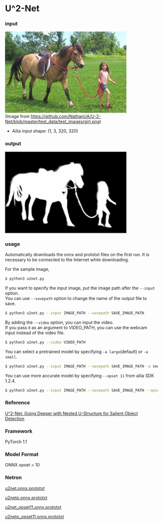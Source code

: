 # U^2-Net

### input
![input_image](input.png)  
(Image from https://github.com/NathanUA/U-2-Net/blob/master/test_data/test_images/girl.png)
- Ailia input shape: (1, 3, 320, 320)  

### output
![output_image](output.png)

### usage
Automatically downloads the onnx and prototxt files on the first run.
It is necessary to be connected to the Internet while downloading.

For the sample image,
``` bash
$ python3 u2net.py
```

If you want to specify the input image, put the image path after the `--input` option.  
You can use `--savepath` option to change the name of the output file to save.
```bash
$ python3 u2net.py --input IMAGE_PATH --savepath SAVE_IMAGE_PATH
```

By adding the `--video` option, you can input the video.   
If you pass `0` as an argument to VIDEO_PATH, you can use the webcam input instead of the video file.
```bash
$ python3 u2net.py --video VIDEO_PATH
```

You can select a pretrained model by specifying `-a large`(default) or `-a small`.

```bash
$ python3 u2net.py --input IMAGE_PATH --savepath SAVE_IMAGE_PATH -a small
```

You can use more accurate model by specifying `--opset 11` from ailia SDK 1.2.4.

```bash
$ python3 u2net.py --input IMAGE_PATH --savepath SAVE_IMAGE_PATH --opset 11
```

### Reference

[U^2-Net: Going Deeper with Nested U-Structure for Salient Object Detection](https://github.com/NathanUA/U-2-Net)


### Framework
PyTorch 1.1


### Model Format
ONNX opset = 10


### Netron

[u2net.onnx.prototxt](https://lutzroeder.github.io/netron/?url=https://storage.googleapis.com/ailia-models/u2net/u2net.onnx.prototxt)

[u2netp.onnx.prototxt](https://lutzroeder.github.io/netron/?url=https://storage.googleapis.com/ailia-models/u2net/u2netp.onnx.prototxt)

[u2net_opset11.onnx.prototxt](https://lutzroeder.github.io/netron/?url=https://storage.googleapis.com/ailia-models/u2net/u2net_opset11.onnx.prototxt)

[u2netp_opset11.onnx.prototxt](https://lutzroeder.github.io/netron/?url=https://storage.googleapis.com/ailia-models/u2net/u2netp_opset11.onnx.prototxt)

